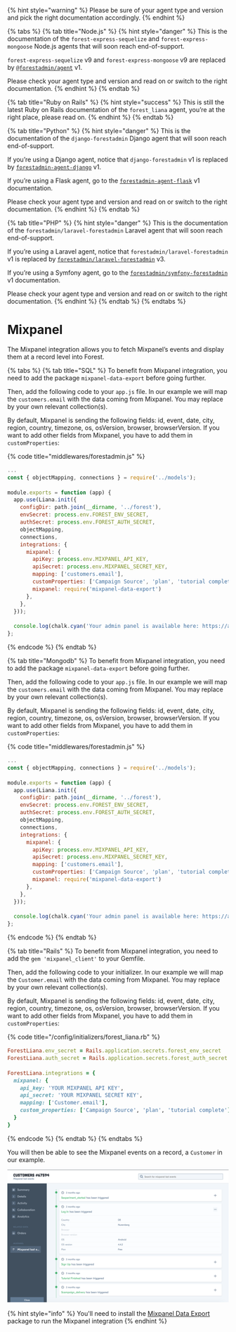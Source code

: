 {% hint style="warning" %}
Please be sure of your agent type and version and pick the right documentation accordingly.
{% endhint %}

{% tabs %}
{% tab title="Node.js" %}
{% hint style="danger" %}
This is the documentation of the `forest-express-sequelize` and `forest-express-mongoose` Node.js agents that will soon reach end-of-support.

`forest-express-sequelize` v9 and `forest-express-mongoose` v9 are replaced by [`@forestadmin/agent`](https://docs.forestadmin.com/developer-guide-agents-nodejs/) v1.

Please check your agent type and version and read on or switch to the right documentation.
{% endhint %}
{% endtab %}

{% tab title="Ruby on Rails" %}
{% hint style="success" %}
This is still the latest Ruby on Rails documentation of the `forest_liana` agent, you’re at the right place, please read on.
{% endhint %}
{% endtab %}

{% tab title="Python" %}
{% hint style="danger" %}
This is the documentation of the `django-forestadmin` Django agent that will soon reach end-of-support.

If you’re using a Django agent, notice that `django-forestadmin` v1 is replaced by [`forestadmin-agent-django`](https://docs.forestadmin.com/developer-guide-agents-python) v1.

If you’re using a Flask agent, go to the [`forestadmin-agent-flask`](https://docs.forestadmin.com/developer-guide-agents-python) v1 documentation.

Please check your agent type and version and read on or switch to the right documentation.
{% endhint %}
{% endtab %}

{% tab title="PHP" %}
{% hint style="danger" %}
This is the documentation of the `forestadmin/laravel-forestadmin` Laravel agent that will soon reach end-of-support.

If you’re using a Laravel agent, notice that `forestadmin/laravel-forestadmin` v1 is replaced by [`forestadmin/laravel-forestadmin`](https://docs.forestadmin.com/developer-guide-agents-php) v3.

If you’re using a Symfony agent, go to the [`forestadmin/symfony-forestadmin`](https://docs.forestadmin.com/developer-guide-agents-php) v1 documentation.

Please check your agent type and version and read on or switch to the right documentation.
{% endhint %}
{% endtab %}
{% endtabs %}

# Mixpanel

The Mixpanel integration allows you to fetch Mixpanel’s events and display them at a record level into Forest.

{% tabs %}
{% tab title="SQL" %}
To benefit from Mixpanel integration, you need to add the package `mixpanel-data-export` before going further.

Then, add the following code to your `app.js` file. In our example we will map the `customers.email` with the data coming from Mixpanel. You may replace by your own relevant collection(s).

By default, Mixpanel is sending the following fields: id, event, date, city, region, country, timezone, os, osVersion, browser, browserVersion. If you want to add other fields from Mixpanel, you have to add them in `customProperties`:

{% code title="middlewares/forestadmin.js" %}

```javascript
...
const { objectMapping, connections } = require('../models');

module.exports = function (app) {
  app.use(Liana.init({
    configDir: path.join(__dirname, '../forest'),
    envSecret: process.env.FOREST_ENV_SECRET,
    authSecret: process.env.FOREST_AUTH_SECRET,
    objectMapping,
    connections,
    integrations: {
      mixpanel: {
        apiKey: process.env.MIXPANEL_API_KEY,
        apiSecret: process.env.MIXPANEL_SECRET_KEY,
        mapping: ['customers.email'],
        customProperties: ['Campaign Source', 'plan', 'tutorial complete'],
        mixpanel: require('mixpanel-data-export')
      },
    },
  }));

  console.log(chalk.cyan('Your admin panel is available here: https://app.forestadmin.com/projects'));
};
```

{% endcode %}
{% endtab %}

{% tab title="Mongodb" %}
To benefit from Mixpanel integration, you need to add the package `mixpanel-data-export` before going further.

Then, add the following code to your `app.js` file. In our example we will map the `customers.email` with the data coming from Mixpanel. You may replace by your own relevant collection(s).

By default, Mixpanel is sending the following fields: id, event, date, city, region, country, timezone, os, osVersion, browser, browserVersion. If you want to add other fields from Mixpanel, you have to add them in `customProperties`:

{% code title="middlewares/forestadmin.js" %}

```javascript
...
const { objectMapping, connections } = require('../models');

module.exports = function (app) {
  app.use(Liana.init({
    configDir: path.join(__dirname, '../forest'),
    envSecret: process.env.FOREST_ENV_SECRET,
    authSecret: process.env.FOREST_AUTH_SECRET,
    objectMapping,
    connections,
    integrations: {
      mixpanel: {
        apiKey: process.env.MIXPANEL_API_KEY,
        apiSecret: process.env.MIXPANEL_SECRET_KEY,
        mapping: ['customers.email'],
        customProperties: ['Campaign Source', 'plan', 'tutorial complete'],
        mixpanel: require('mixpanel-data-export')
      },
    },
  }));

  console.log(chalk.cyan('Your admin panel is available here: https://app.forestadmin.com/projects'));
};
```

{% endcode %}
{% endtab %}

{% tab title="Rails" %}
To benefit from Mixpanel integration, you need to add the `gem 'mixpanel_client'` to your Gemfile.

Then, add the following code to your initializer. In our example we will map the `Customer.email` with the data coming from Mixpanel. You may replace by your own relevant collection(s).

By default, Mixpanel is sending the following fields: id, event, date, city, region, country, timezone, os, osVersion, browser, browserVersion. If you want to add other fields from Mixpanel, you have to add them in `customProperties`:

{% code title="/config/initializers/forest_liana.rb" %}

```ruby
ForestLiana.env_secret = Rails.application.secrets.forest_env_secret
ForestLiana.auth_secret = Rails.application.secrets.forest_auth_secret

ForestLiana.integrations = {
  mixpanel: {
    api_key: 'YOUR MIXPANEL API KEY',
    api_secret: 'YOUR MIXPANEL SECRET KEY',
    mapping: ['Customer.email'],
    custom_properties: ['Campaign Source', 'plan', 'tutorial complete'],
  }
}
```

{% endcode %}
{% endtab %}
{% endtabs %}

You will then be able to see the Mixpanel events on a record, a `Customer` in our example.

![](<../../.gitbook/assets/image (68).png>)

{% hint style="info" %}
You'll need to install the [Mixpanel Data Export](https://www.npmjs.com/package/mixpanel-data-export) package to run the Mixpanel integration
{% endhint %}
